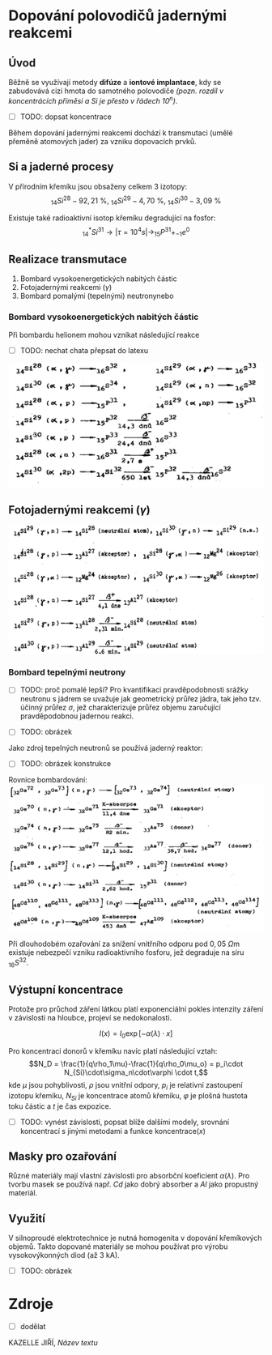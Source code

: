 # Dopování polovodičů jadernými reakcemi

## Úvod
Běžně se využívají metody **difúze** a **iontové implantace**, kdy se zabudovává cizí hmota do samotného polovodiče *(pozn. rozdíl v koncentrácích příměsi a Si je přesto v řádech $10^n$)*.

- [ ] TODO: dopsat koncentrace

Během dopování jadernými reakcemi dochází k transmutaci (umělé přeměně atomových jader) za vzniku dopovacích prvků.

## Si a jaderné procesy
V přírodním křemíku jsou obsaženy celkem 3 izotopy:
$$_{14}Si^{28} - 92,21\text{ \%, }_{14}Si^{29} - 4,70\text{ \%, }_{14}Si^{30} - 3,09\text{ \%}$$

Existuje také radioaktivní isotop křemíku degradující na fosfor:
$$_{14}^*Si^{31} \rightarrow |{\tau=10^4 s}| \rightarrow _{15}P^{31} + _{-1}e^0$$

## Realizace transmutace
1. Bombard vysokoenergetických nabitých částic
2. Fotojadernými reakcemi ($\gamma$)
3. Bombard pomalými (tepelnými) neutronynebo 

### Bombard vysokoenergetických nabitých částic
Při bombardu helionem mohou vznikat následující reakce

- [ ] TODO: nechat chata přepsat do latexu

![helion.png](jaderne_dopovani_srcs/helion.png)

## Fotojadernými reakcemi ($\gamma$)

![gamma.png](jaderne_dopovani_srcs/gamma.png)

### Bombard tepelnými neutrony
- [ ] TODO: proč pomalé lepší?
Pro kvantifikaci pravděpodobnosti srážky neutronu s jádrem se uvažuje jak geometrický průřez jádra, tak jeho tzv. účinný průřez $\sigma$, jež charakterizuje průřez objemu zaručující pravděpodobnou jadernou reakci.

- [ ] TODO: obrázek

Jako zdroj tepelných neutronů se používá jaderný reaktor:

- [ ] TODO: obrázek konstrukce

Rovnice bombardování: 
![neutron.png](jaderne_dopovani_srcs/neutron.png)

Při dlouhodobém ozařování za snížení vnitřního odporu pod $0,05\text{ }\Omega\text{m}$ existuje nebezpečí vzniku radioaktivního fosforu, jež degraduje na síru $_{16}S^{32}$.

## Výstupní koncentrace
Protože pro průchod záření látkou platí exponenciální pokles intenzity záření v závislosti na hloubce, projeví se nedokonalosti.

$$I(x) = I_0 \exp{\left[ -\alpha(\lambda)\cdot x \right]}$$

Pro koncentraci donorů v křemíku navíc platí následující vztah:
$$N_D = \frac{1}{q\rho_1\mu}-\frac{1}{q\rho_0\mu_o} = p_i\cdot N_{Si}\cdot\sigma_n\cdot\varphi \cdot t,$$
kde $\mu$ jsou pohyblivosti, $\rho$ jsou vnitřní odpory, $p_i$ je relativní zastoupení izotopu křemíku, $N_{Si}$ je koncentrace atomů křemíku, $\varphi$ je plošná hustota toku částic a $t$ je čas expozice.

- [ ] TODO: vynést závislosti, popsat blíže dalšími modely, srovnání koncentrací s jinými metodami a funkce $\text{koncentrace}(x)$

## Masky pro ozařování
Různé materiály mají vlastní závislosti pro absorbční koeficient $\alpha(\lambda)$. Pro tvorbu masek se používá např. $Cd$ jako dobrý absorber a $Al$ jako propustný materiál.

## Využití
V silnoproudé elektrotechnice je nutná homogenita v dopování křemíkových objemů. Takto dopované materiály se mohou používat pro výrobu vysokovýkonných diod (až 3 kA).

- [ ] TODO: obrázek

# Zdroje
- [ ] dodělat

KAZELLE JIŘÍ, *Název textu*